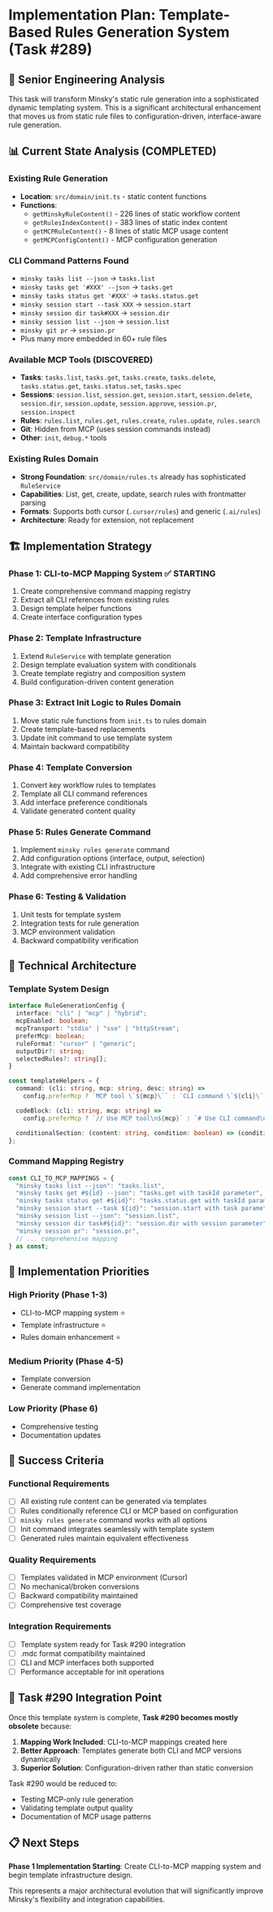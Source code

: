 # Implementation Plan: Template-Based Rules Generation System (Task #289)

## 🎯 Senior Engineering Analysis

This task will transform Minsky's static rule generation into a sophisticated dynamic templating system. This is a significant architectural enhancement that moves us from static rule files to configuration-driven, interface-aware rule generation.

## 📊 Current State Analysis (COMPLETED)

### Existing Rule Generation

- **Location**: `src/domain/init.ts` - static content functions
- **Functions**:
  - `getMinskyRuleContent()` - 226 lines of static workflow content
  - `getRulesIndexContent()` - 383 lines of static index content
  - `getMCPRuleContent()` - 8 lines of static MCP usage content
  - `getMCPConfigContent()` - MCP configuration generation

### CLI Command Patterns Found

- `minsky tasks list --json` → `tasks.list`
- `minsky tasks get '#XXX' --json` → `tasks.get`
- `minsky tasks status get '#XXX'` → `tasks.status.get`
- `minsky session start --task XXX` → `session.start`
- `minsky session dir task#XXX` → `session.dir`
- `minsky session list --json` → `session.list`
- `minsky git pr` → `session.pr`
- Plus many more embedded in 60+ rule files

### Available MCP Tools (DISCOVERED)

- **Tasks**: `tasks.list`, `tasks.get`, `tasks.create`, `tasks.delete`, `tasks.status.get`, `tasks.status.set`, `tasks.spec`
- **Sessions**: `session.list`, `session.get`, `session.start`, `session.delete`, `session.dir`, `session.update`, `session.approve`, `session.pr`, `session.inspect`
- **Rules**: `rules.list`, `rules.get`, `rules.create`, `rules.update`, `rules.search`
- **Git**: Hidden from MCP (uses session commands instead)
- **Other**: `init`, `debug.*` tools

### Existing Rules Domain

- **Strong Foundation**: `src/domain/rules.ts` already has sophisticated `RuleService`
- **Capabilities**: List, get, create, update, search rules with frontmatter parsing
- **Formats**: Supports both cursor (`.cursor/rules`) and generic (`.ai/rules`)
- **Architecture**: Ready for extension, not replacement

## 🏗️ Implementation Strategy

### Phase 1: CLI-to-MCP Mapping System ✅ STARTING

1. Create comprehensive command mapping registry
2. Extract all CLI references from existing rules
3. Design template helper functions
4. Create interface configuration types

### Phase 2: Template Infrastructure

1. Extend `RuleService` with template generation
2. Design template evaluation system with conditionals
3. Create template registry and composition system
4. Build configuration-driven content generation

### Phase 3: Extract Init Logic to Rules Domain

1. Move static rule functions from `init.ts` to rules domain
2. Create template-based replacements
3. Update init command to use template system
4. Maintain backward compatibility

### Phase 4: Template Conversion

1. Convert key workflow rules to templates
2. Template all CLI command references
3. Add interface preference conditionals
4. Validate generated content quality

### Phase 5: Rules Generate Command

1. Implement `minsky rules generate` command
2. Add configuration options (interface, output, selection)
3. Integrate with existing CLI infrastructure
4. Add comprehensive error handling

### Phase 6: Testing & Validation

1. Unit tests for template system
2. Integration tests for rule generation
3. MCP environment validation
4. Backward compatibility verification

## 🔧 Technical Architecture

### Template System Design

```typescript
interface RuleGenerationConfig {
  interface: "cli" | "mcp" | "hybrid";
  mcpEnabled: boolean;
  mcpTransport: "stdio" | "sse" | "httpStream";
  preferMcp: boolean;
  ruleFormat: "cursor" | "generic";
  outputDir?: string;
  selectedRules?: string[];
}

const templateHelpers = {
  command: (cli: string, mcp: string, desc: string) =>
    config.preferMcp ? `MCP tool \`${mcp}\`` : `CLI command \`${cli}\``,

  codeBlock: (cli: string, mcp: string) =>
    config.preferMcp ? `// Use MCP tool\n${mcp}` : `# Use CLI command\n${cli}`,

  conditionalSection: (content: string, condition: boolean) => (condition ? content : ""),
};
```

### Command Mapping Registry

```typescript
const CLI_TO_MCP_MAPPINGS = {
  "minsky tasks list --json": "tasks.list",
  "minsky tasks get #${id} --json": "tasks.get with taskId parameter",
  "minsky tasks status get #${id}": "tasks.status.get with taskId parameter",
  "minsky session start --task ${id}": "session.start with task parameter",
  "minsky session list --json": "session.list",
  "minsky session dir task#${id}": "session.dir with session parameter",
  "minsky session pr": "session.pr",
  // ... comprehensive mapping
} as const;
```

## 🚀 Implementation Priorities

### High Priority (Phase 1-3)

- CLI-to-MCP mapping system ⭐
- Template infrastructure ⭐
- Rules domain enhancement ⭐

### Medium Priority (Phase 4-5)

- Template conversion
- Generate command implementation

### Low Priority (Phase 6)

- Comprehensive testing
- Documentation updates

## 🎯 Success Criteria

### Functional Requirements

- [ ] All existing rule content can be generated via templates
- [ ] Rules conditionally reference CLI or MCP based on configuration
- [ ] `minsky rules generate` command works with all options
- [ ] Init command integrates seamlessly with template system
- [ ] Generated rules maintain equivalent effectiveness

### Quality Requirements

- [ ] Templates validated in MCP environment (Cursor)
- [ ] No mechanical/broken conversions
- [ ] Backward compatibility maintained
- [ ] Comprehensive test coverage

### Integration Requirements

- [ ] Template system ready for Task #290 integration
- [ ] .mdc format compatibility maintained
- [ ] CLI and MCP interfaces both supported
- [ ] Performance acceptable for init operations

## 🔄 Task #290 Integration Point

Once this template system is complete, **Task #290 becomes mostly obsolete** because:

1. **Mapping Work Included**: CLI-to-MCP mappings created here
2. **Better Approach**: Templates generate both CLI and MCP versions dynamically
3. **Superior Solution**: Configuration-driven rather than static conversion

Task #290 would be reduced to:

- Testing MCP-only rule generation
- Validating template output quality
- Documentation of MCP usage patterns

## 📋 Next Steps

**Phase 1 Implementation Starting**: Create CLI-to-MCP mapping system and begin template infrastructure design.

This represents a major architectural evolution that will significantly improve Minsky's flexibility and integration capabilities.

